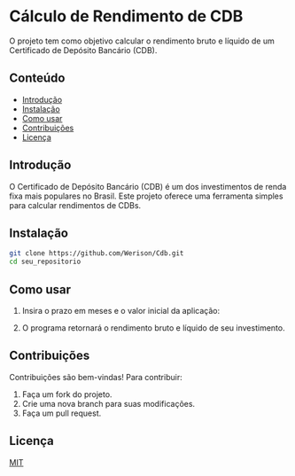 # Cálculo de Rendimento de CDB

O projeto tem como objetivo calcular o rendimento bruto e líquido de um Certificado de Depósito Bancário (CDB). 

## Conteúdo

- [Introdução](#introdução)
- [Instalação](#instalação)
- [Como usar](#como-usar)
- [Contribuições](#contribuições)
- [Licença](#licença)

## Introdução

O Certificado de Depósito Bancário (CDB) é um dos investimentos de renda fixa mais populares no Brasil. Este projeto oferece uma ferramenta simples para calcular rendimentos de CDBs.

## Instalação


```bash
git clone https://github.com/Werison/Cdb.git
cd seu_repositorio
```

## Como usar

1. Insira o prazo em meses e o valor inicial da aplicação: 

3. O programa retornará o rendimento bruto e líquido de seu investimento.

## Contribuições

Contribuições são bem-vindas! Para contribuir:

1. Faça um fork do projeto.
2. Crie uma nova branch para suas modificações.
3. Faça um pull request.

## Licença

[MIT](https://opensource.org/licenses/MIT)

